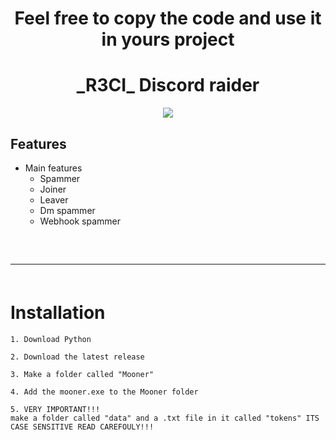 <h1 align="center">
  Feel free to copy the code and use it in yours project 
</h1>

<h1 align="center">
  _R3CI_ Discord raider
</h1>

<div align="center">
     <img  src="https://media.tenor.com/-LlG5WSoK74AAAAj/monkey.gif">
</div>

## Features
- Main features
  - Spammer
  - Joiner
  - Leaver
  - Dm spammer
  - Webhook spammer
 
<hr  style="border-radius: 2%; margin-top: 60px; margin-bottom: 60px;"  noshade=""  size="20"  width="100%">
  
# Installation

```
1. Download Python
```

```
2. Download the latest release
```

```
3. Make a folder called "Mooner"
```

```
4. Add the mooner.exe to the Mooner folder
```

```
5. VERY IMPORTANT!!!
make a folder called "data" and a .txt file in it called "tokens" ITS CASE SENSITIVE READ CAREFOULY!!!
```
